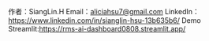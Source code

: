 作者：SiangLin.H
Email：aliciahsu7@gmail.com
LinkedIn：https://www.linkedin.com/in/sianglin-hsu-13b635b6/
Demo Streamlit:https://rms-ai-dashboard0808.streamlit.app/
